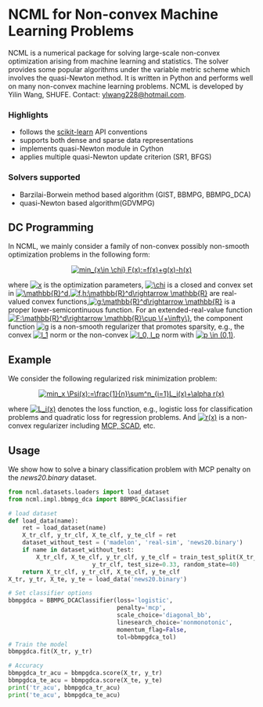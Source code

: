 # NCML for Non-convex Machine Learning Problems

NCML is a numerical package for solving large-scale non-convex optimization arising from machine learning and statistics. The solver provides some popular algorithms under the variable metric scheme which involves the quasi-Newton method. It is written in Python and performs well on many non-convex machine learning problems. NCML is developed by Yilin Wang, SHUFE. Contact: ylwang228@hotmail.com.

### Highlights

- follows the [scikit-learn](https://github.com/scikit-learn/scikit-learn) API conventions
- supports both dense and sparse data representations
- implements quasi-Newton module in Cython
- applies multiple quasi-Newton update criterion (SR1, BFGS)

### Solvers supported

- Barzilai-Borwein method based algorithm (GIST, BBMPG, BBMPG_DCA)
- quasi-Newton based algorithm(GDVMPG)



## DC Programming

In NCML, we mainly consider a family of non-convex possibly non-smooth optimization problems in the following form:

<center><a href="https://www.codecogs.com/eqnedit.php?latex=min_{x\in&space;\chi}&space;F(x):=f(x)&plus;g(x)-h(x)" target="_blank"><img src="https://latex.codecogs.com/svg.latex?min_{x\in&space;\chi}&space;F(x):=f(x)&plus;g(x)-h(x)" title="min_{x\in \chi} F(x):=f(x)+g(x)-h(x)" /></a></center>

where <a href="https://www.codecogs.com/eqnedit.php?latex=\inline&space;x" target="_blank"><img src="https://latex.codecogs.com/svg.latex?\inline&space;x" title="x" /></a> is the optimization parameters, <a href="https://www.codecogs.com/eqnedit.php?latex=\inline&space;\chi" target="_blank"><img src="https://latex.codecogs.com/svg.latex?\inline&space;\chi" title="\chi" /></a> is a closed and convex set in <a href="https://www.codecogs.com/eqnedit.php?latex=\inline&space;\mathbb{R}^d" target="_blank"><img src="https://latex.codecogs.com/svg.latex?\inline&space;\mathbb{R}^d" title="\mathbb{R}^d" /></a>,<a href="https://www.codecogs.com/eqnedit.php?latex=\inline&space;f,h:\mathbb{R}^d\rightarrow&space;\mathbb{R}" target="_blank"><img src="https://latex.codecogs.com/svg.latex?\inline&space;f,h:\mathbb{R}^d\rightarrow&space;\mathbb{R}" title="f,h:\mathbb{R}^d\rightarrow \mathbb{R}" /></a> are real-valued  convex functions,<a href="https://www.codecogs.com/eqnedit.php?latex=\inline&space;g:\mathbb{R}^d\rightarrow&space;\mathbb{R}" target="_blank"><img src="https://latex.codecogs.com/svg.latex?\inline&space;g:\mathbb{R}^d\rightarrow&space;\mathbb{R}" title="g:\mathbb{R}^d\rightarrow \mathbb{R}" /></a> is a proper lower-semicontinuous function. For an extended-real-value function <a href="https://www.codecogs.com/eqnedit.php?latex=\inline&space;F:\mathbb{R}^d\rightarrow&space;\mathbb{R}\cup&space;\{&plus;\infty\}" target="_blank"><img src="https://latex.codecogs.com/svg.latex?\inline&space;F:\mathbb{R}^d\rightarrow&space;\mathbb{R}\cup&space;\{&plus;\infty\}" title="F:\mathbb{R}^d\rightarrow \mathbb{R}\cup \{+\infty\}" /></a>, the component function <a href="https://www.codecogs.com/eqnedit.php?latex=\inline&space;g" target="_blank"><img src="https://latex.codecogs.com/svg.latex?\inline&space;g" title="g" /></a> is a non-smooth regularizer that promotes sparsity, e.g., the convex <a href="https://www.codecogs.com/eqnedit.php?latex=\inline&space;l_1" target="_blank"><img src="https://latex.codecogs.com/svg.latex?\inline&space;l_1" title="l_1" /></a> norm or the non-convex <a href="https://www.codecogs.com/eqnedit.php?latex=\inline&space;l_0,&space;l_p" target="_blank"><img src="https://latex.codecogs.com/svg.latex?\inline&space;l_0,&space;l_p" title="l_0, l_p" /></a> norm with <a href="https://www.codecogs.com/eqnedit.php?latex=\inline&space;p&space;\in&space;(0,1)" target="_blank"><img src="https://latex.codecogs.com/svg.latex?\inline&space;p&space;\in&space;(0,1)" title="p \in (0,1)" /></a>.



## Example

We consider the following regularized risk minimization problem:

<center><a href="https://www.codecogs.com/eqnedit.php?latex=min_x&space;\Psi(x):=\frac{1}{n}\sum^n_{i=1}L_i(x)&plus;\alpha&space;r(x)" target="_blank"><img src="https://latex.codecogs.com/svg.latex?min_x&space;\Psi(x):=\frac{1}{n}\sum^n_{i=1}L_i(x)&plus;\alpha&space;r(x)" title="min_x \Psi(x):=\frac{1}{n}\sum^n_{i=1}L_i(x)+\alpha r(x)" /></a></center>

where <a href="https://www.codecogs.com/eqnedit.php?latex=\inline&space;L_i(x)" target="_blank"><img src="https://latex.codecogs.com/svg.latex?\inline&space;L_i(x)" title="L_i(x)" /></a> denotes the loss function, e.g., logistic loss for classification problems and quadratic loss for regression problems. And <a href="https://www.codecogs.com/eqnedit.php?latex=\inline&space;r(x)" target="_blank"><img src="https://latex.codecogs.com/svg.latex?\inline&space;r(x)" title="r(x)" /></a> is a non-convex regularizer including [MCP, SCAD](https://myweb.uiowa.edu/pbreheny/7600/s16/notes/2-29.pdf), etc.



## Usage

We show how to solve a binary classification problem with MCP penalty on the *news20.binary* dataset.

```python
from ncml.datasets.loaders import load_dataset
from ncml.impl.bbmpg_dca import BBMPG_DCAClassifier

# load dataset
def load_data(name):
    ret = load_dataset(name)
    X_tr_clf, y_tr_clf, X_te_clf, y_te_clf = ret
    dataset_without_test = ('madelon', 'real-sim', 'news20.binary')
    if name in dataset_without_test:
        X_tr_clf, X_te_clf, y_tr_clf, y_te_clf = train_test_split(X_tr_clf,
                        y_tr_clf, test_size=0.33, random_state=40)
    return X_tr_clf, y_tr_clf, X_te_clf, y_te_clf
X_tr, y_tr, X_te, y_te = load_data('news20.binary')

# Set classifier options
bbmpgdca = BBMPG_DCAClassifier(loss='logistic',
							   penalty='mcp',
							   scale_choice='diagonal_bb',
                               linesearch_choice='nonmonotonic',
                               momentum_flag=False,
                               tol=bbmpgdca_tol)
# Train the model
bbmpgdca.fit(X_tr, y_tr)

# Accuracy
bbmpgdca_tr_acu = bbmpgdca.score(X_tr, y_tr)
bbmpgdca_te_acu = bbmpgdca.score(X_te, y_te)
print('tr_acu', bbmpgdca_tr_acu)
print('te_acu', bbmpgdca_te_acu)
```



